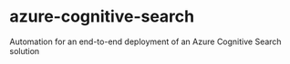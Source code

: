 # azure-cognitive-search
Automation for an end-to-end deployment of an Azure Cognitive Search solution
